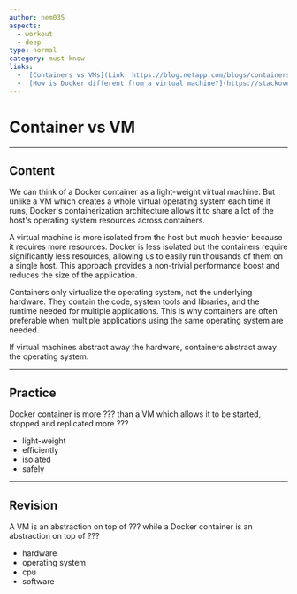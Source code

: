 ```yaml
---
author: nem035
aspects:
  - workout
  - deep
type: normal
category: must-know
links:
  - '[Containers vs VMs](Link: https://blog.netapp.com/blogs/containers-vs-vms/){article}'
  - '[How is Docker different from a virtual machine?](https://stackoverflow.com/questions/16047306/how-is-docker-different-from-a-virtual-machine){discussion}'
---
```


# Container vs VM

---

## Content

We can think of a Docker container as a light-weight virtual machine. But unlike a VM which creates a whole virtual operating system each time it runs, Docker's containerization architecture allows it to share a lot of the host's operating system resources across containers.

A virtual machine is more isolated from the host but much heavier because it requires more resources. Docker is less isolated but the containers require significantly less resources, allowing us to easily run thousands of them on a single host. This approach provides a non-trivial performance boost and reduces the size of the application.

Containers only virtualize the operating system, not the underlying hardware. They contain the code, system tools and libraries, and the runtime needed for multiple applications. This is why containers are often preferable when multiple applications using the same operating system are needed.

If virtual machines abstract away the hardware, containers abstract away the operating system.

---

## Practice

Docker container is more ??? than a VM which allows it to be started, stopped and replicated more ???

* light-weight
* efficiently
* isolated
* safely

---

## Revision

A VM is an abstraction on top of ??? while a Docker container is an abstraction on top of ???

* hardware
* operating system
* cpu
* software


